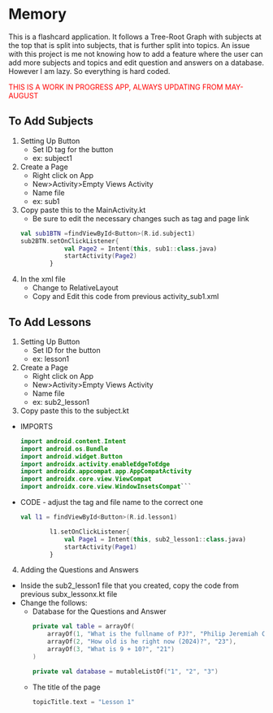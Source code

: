# Memory

This is a flashcard application. It follows a Tree-Root Graph with subjects at the top that is split into subjects, that is further split into topics. An issue with this project is me not knowing how to add a feature where the user can add more subjects and topics and edit question and answers on a database. However I am lazy. So everything is hard coded. 

<font color="red">THIS IS A WORK IN PROGRESS APP, ALWAYS UPDATING FROM MAY-AUGUST</font>

## To Add Subjects
1. Setting Up Button
   - Set ID tag for the button
   - ex: subject1
2. Create a Page
   - Right click on App
   - New>Activity>Empty Views Activity
   - Name file
   - ex: sub1
3. Copy paste this to the MainActivity.kt
   - Be sure to edit the necessary changes such as tag and page link
   ```kotlin
   val sub1BTN =findViewById<Button>(R.id.subject1)
   sub2BTN.setOnClickListener{
               val Page2 = Intent(this, sub1::class.java)
               startActivity(Page2)
           }

4. In the xml file
   - Change to RelativeLayout
   - Copy and Edit this code from previous activity_sub1.xml

## To Add Lessons
1. Setting Up Button
   - Set ID for the button
   - ex: lesson1
2. Create a Page
   - Right click on App
   - New>Activity>Empty Views Activity
   - Name file
   - ex: sub2_lesson1
3. Copy paste this to the subject.kt
- IMPORTS
   ```kotlin
   import android.content.Intent
   import android.os.Bundle
   import android.widget.Button
   import androidx.activity.enableEdgeToEdge
   import androidx.appcompat.app.AppCompatActivity
   import androidx.core.view.ViewCompat
   import androidx.core.view.WindowInsetsCompat```
- CODE - adjust the tag and file name to the correct one
   ```kotlin
   val l1 = findViewById<Button>(R.id.lesson1)
   
           l1.setOnClickListener{
               val Page1 = Intent(this, sub2_lesson1::class.java)
               startActivity(Page1)
           }

4. Adding the Questions and Answers
- Inside the sub2_lesson1 file that you created, copy the code from previous subx_lessonx.kt file
- Change the follows:
  - Database for the Questions and Answer
    ```kotlin
    private val table = arrayOf(
        arrayOf(1, "What is the fullname of PJ?", "Philip Jeremiah Caleon"),
        arrayOf(2, "How old is he right now (2024)?", "23"),
        arrayOf(3, "What is 9 + 10?", "21")
    )

    private val database = mutableListOf("1", "2", "3")
   - The title of the page
     ```kotlin
     topicTitle.text = "Lesson 1" 
     

